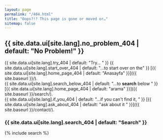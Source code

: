 ```yaml
---
layout: page
permalink: "/404.html"
title: "Oops?!? This page is gone or moved or…"
sitemap: false
---
```


## {{ site.data.ui[site.lang].no_problem_404 | default: "No Problem!" }}

{{ site.data.ui[site.lang].try_404 | default: "Try…  " }}
{{ site.data.ui[site.lang].start_over_404 | default: "...to start over on the" }} [{{ site.data.ui[site.lang].home_page_404 | default: "Anasayfa" }}]({{ site.baseurl }}/).  
{{ site.data.ui[site.lang].search_below_404 | default: "...to **search** below  " }} [{{ site.data.ui[site.lang].home_page_404 | default: "arama" }}]({{ site.baseurl }}/search/).  
{{ site.data.ui[site.lang].if_you_404 | default: "…if you can't find it,  " }} [{{ site.data.ui[site.lang].ask_about_404 | default: "ask about it " }}]({{ site.baseurl }}/contact/).

### {{ site.data.ui[site.lang].search_404 | default: "Search" }}

{% include search %}
